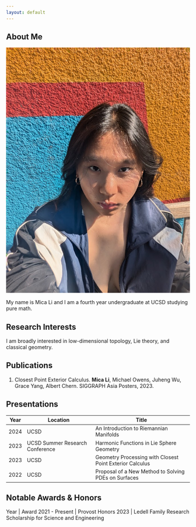 ```yaml
---
layout: default
---
```


## About Me

<img class="profile-picture" src="mica-li.jpg">

My name is Mica Li and I am a fourth year undergraduate at UCSD studying pure math. 

## Research Interests
I am broadly interested in low-dimensional topology, Lie theory, and classical geometry. 


## Publications

1. Closest Point Exterior Calculus. **Mica Li**, Michael Owens, Juheng Wu, Grace Yang, Albert Chern. SIGGRAPH Asia Posters, 2023.

## Presentations
Year | Location | Title
-----|-------|--------
2024 | UCSD  | An Introduction to Riemannian Manifolds
2023 | UCSD Summer Research Conference| Harmonic Functions in Lie Sphere Geometry
2023 | UCSD | Geometry Processing with Closest Point Exterior Calculus
2022 | UCSD | Proposal of a New Method to Solving PDEs on Surfaces

## Notable Awards & Honors

Year | Award 
2021 - Present | Provost Honors
2023 | Ledell Family Research Scholarship for Science and Engineering





